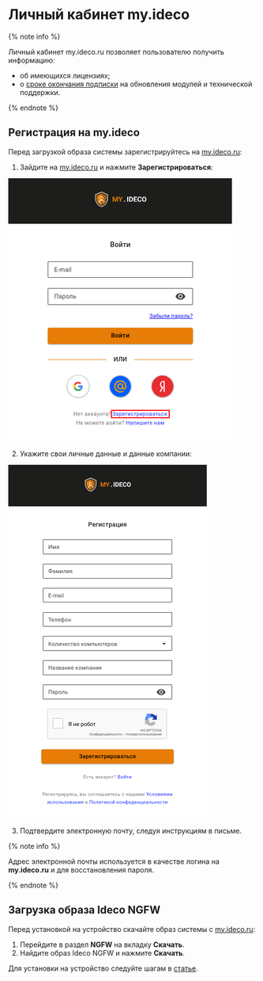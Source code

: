 # Личный кабинет my.ideco

{% note info %}

Личный кабинет my.ideco.ru позволяет пользователю получить информацию:

* об имеющихся лицензиях;
* о [сроке окончания подписки](https://ideco.ru/prodlenie-ideco-UTM-enterprise) на обновления модулей и технической поддержки.

{% endnote %}

## Регистрация на my.ideco

Перед загрузкой образа системы зарегистрируйтесь на [my.ideco.ru](https://my.ideco.ru/):

1. Зайдите на [my.ideco.ru](https://my.ideco.ru/) и нажмите **Зарегистрироваться**:

![](../../_images/my-ideco.png)

2. Укажите свои личные данные и данные компании:

![](../../_images/my-ideco1.png)

3. Подтвердите электронную почту, следуя инструкциям в письме.

{% note info %}

Адрес электронной почты используется в качестве логина на **my.ideco.ru** и для восстановления пароля.

{% endnote %}

## Загрузка образа Ideco NGFW 

Перед установкой на устройство скачайте образ системы с [my.ideco.ru](https://my.ideco.ru/):

1. Перейдите в раздел **NGFW** на вкладку **Скачать**.
2. Найдите образ Ideco NGFW и нажмите **Скачать**.

Для установки на устройство следуйте шагам в [статье](../../ngfw/installation/preparation-install.md).
